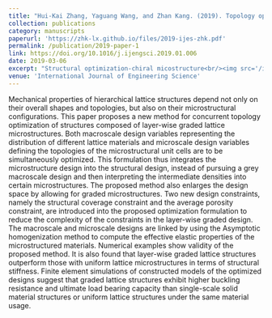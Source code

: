 ```yaml
---
title: "Hui-Kai Zhang, Yaguang Wang, and Zhan Kang. (2019). Topology optimization for concurrent design of layer-wise graded lattice materials and structures. International Journal of Engineering Science 138: 26-49."
collection: publications
category: manuscripts
paperurl: 'https://zhk-lx.github.io/files/2019-ijes-zhk.pdf'
permalink: /publication/2019-paper-1
link: https://doi.org/10.1016/j.ijengsci.2019.01.006
date: 2019-03-06
excerpt: "Structural optimization-chiral micostructure<br/><img src='/images/2019-ijes-zhk.png'>"
venue: 'International Journal of Engineering Science'
---
```


Mechanical properties of hierarchical lattice structures depend not only on their overall shapes and topologies, but also on their microstructural configurations. This paper proposes a new method for concurrent topology optimization of structures composed of layer-wise graded lattice microstructures. Both macroscale design variables representing the distribution of different lattice materials and microscale design variables defining the topologies of the microstructural unit cells are to be simultaneously optimized. This formulation thus integrates the microstructure design into the structural design, instead
of pursuing a grey macroscale design and then interpreting the intermediate densities into certain microstructures. The proposed method also enlarges the design space by allowing for graded microstructures. Two new design constraints, namely the structural coverage constraint and the average porosity constraint, are introduced into the proposed optimization formulation to reduce the complexity of the constraints in the layer-wise graded design. The macroscale and microscale designs are linked by using the Asymptotic homogenization method to compute the effective elastic properties of the microstructured
materials. Numerical examples show validity of the proposed method. It is also found that layer-wise graded lattice structures outperform those with uniform lattice microstructures in terms of structural stiffness. Finite element simulations of constructed models of the optimized designs suggest that graded lattice structures exhibit higher buckling resistance
and ultimate load bearing capacity than single-scale solid material structures or uniform lattice structures under the same material usage.